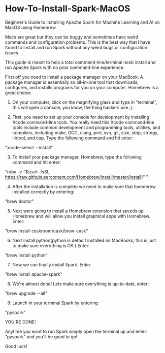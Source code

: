 # How-To-Install-Spark-MacOS
Beginner's Guide to installing Apache Spark for Machine Learning and AI on MacOS using Homebrew

Macs are great but they can be buggy and sometimes have weird commands and configuration problems. This is the best way that I have found to install and run Spark without any weird bugs or configuration issues.

This guide is meant to help a total command-line/terminal noob install and run Apache Spark with 
no prior command-line experience.

First off you need to install a package manager on your MacBook. A package manager is essentially an all-in-one tool that downloads, configures, and installs programs for you on your computer. Homebrew is a great choice.

1. On your computer, click on the magnifying glass and type in "terminal", this will open a console, you know, the thing hackers use ;).

2. First, you need to set up your console for development by installing Xcode command-line tools. You really need this Xcode command-line tools include common development and programming tools, utilities, and compilers, including make, GCC, clang, perl, svn, git, size, strip, strings, libtool, and cpp. Type the following command and hit enter:
 
 "xcode-select --install"
  
3. To install your package manager, Homebrew, type the following command and hit enter:

"ruby -e "$(curl -fsSL https://raw.githubusercontent.com/Homebrew/install/master/install)" "
  
4. After the installation is complete we need to make sure that homebrew installed correctly by entering: 
  
"brew doctor"

5. Next were going to install a Homebrew extension that speeds up Homebrew and will allow you install graphical apps with Homebrew. Enter: 

"brew install caskroom/cask/brew-cask"

6. Next install python(python is default installed on MacBooks, this is just to make sure everything is OK.) Enter:

"brew install python"

7. Now we can finally install Spark. Enter:

"brew install apache-spark"

8. We're almost done! Lets make sure everything is up-to-date, enter:

"brew upgrade --all"

9. Launch in your terminal Spark by entering:

"pyspark"

YOU'RE DONE!

Anytime you want to run Spark simply open the terminal up and enter:
"pyspark" and you'll be good to go!

Good luck!
